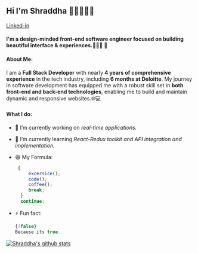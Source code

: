 ## Hi I'm Shraddha 👋🏻👩🏻‍💻
[Linked-in](https://www.linkedin.com/in/shraddha-hinge-280874137/)

#### I'm a design-minded front-end software engineer focused on building beautiful interface & experiences.👩🏻‍💻 :rocket:

#### About Me:
 I am a **Full Stack Developer** with nearly **4 years of comprehensive experience** in the tech industry, including **6 months at Deloitte**. My journey in software development has equipped me with a robust skill set in **both front-end and back-end technologies**, enabling me to build and maintain dynamic and responsive websites.🌐💻
  
#### What I do:

- 🔭 I’m currently working on *real-time applications.*
- 🌱 I’m currently learning *React-Redux toolkit and API integration and implementation.*

- 😄 My Formula: 
     ```javascript
      {
          excersice();
          code();
          coffee();
          break;
       }
       continue;
     ```
   
- ⚡ Fun fact:
    ```javascript
    {!false}
    Because its true.
    ```

[![Shraddha's github stats](https://github-readme-stats.vercel.app/api?username=shraddhahinge)](https://github.com/shraddhahinge/github-readme-stats)
